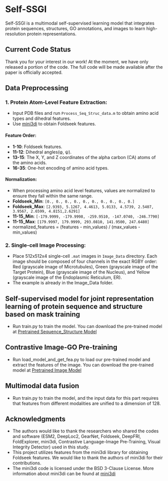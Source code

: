 # Self-SSGI
Self-SSGI is a multimodal self-supervised learning model that integrates protein sequences, structures, GO annotations, and images to learn high-resolution protein representations.

## Current Code Status
Thank you for your interest in our work! At the moment, we have only released a portion of the code. The full code will be made available after the paper is officially accepted.

## Data Preprocessing

### 1. Protein Atom-Level Feature Extraction:
- Input PDB files and run `Process_Seq_Struc_data.m` to obtain amino acid types and dihedral features.
- Use [mini3di](https://github.com/althonos/mini3di) to obtain Foldseek features.

#### Feature Order:
- **1-10**: Foldseek features.
- **11-12**: Dihedral angles(φ, ψ).
- **13-15**: The X, Y, and Z coordinates of the alpha carbon (CA) atoms of the amino acids.
- **16-35**: One-hot encoding of amino acid types.

#### Normalization:
- When processing amino acid level features, values are normalized to ensure they fall within the same range.
- **Foldseek_Min**: `[0., 0., 0., 0., 0., 0., 0., 0., 0., 0.]`
- **Foldseek_Max**: `[2.9393, 5.1267, 4.4613, 5.0133, 4.5739, 2.5407, 3.9567, 2.6599, 4.8151,2.6291]`
- **11-15_Min**: `[-179.9999, -179.9998, -259.9510, -147.0740, -246.7790]`
- **11-15_Max**: `[179.9997, 179.9999, 293.0810, 141.9500, 247.6480]`
- normalized_features = (features - min_values) / (max_values - min_values)

### 2. Single-cell Image Processing:
- Place 512x512x4 single-cell `.mat` images in `Image_Data` directory. Each image should be composed of four channels in the exact RGBY order: Red (grayscale image of Microtubules), Green (grayscale image of the Target Protein), Blue (grayscale image of the Nucleus), and Yellow (grayscale image of the Endoplasmic Reticulum, ER).
- The example is already in the Image_Data folder.
  
## Self-supervised model for joint representation learning of protein sequence and structure based on mask training
- Run train.py to train the model. You can download the pre-trained model at [Pretrained Sequence_Structure Model](https://huggingface.co/Maureen123/Self-SSGI/blob/main/Self-SSGI_Pretrained%20Sequence_Structure%20Model.pkl)
## Contrastive Image-GO Pre-training
- Run load_model_and_get_fea.py to  load our pre-trained model and extract the features of the image. You can download the pre-trained model at [Pretrained Image Model](https://huggingface.co/Maureen123/Self-SSGI/blob/main/Self-SSGI_Pretrained_Image_Model.pkl)
  
## Multimodal data fusion
- Run train.py to train the model, and the input data for this part requires that features from different modalities are unified to a dimension of 128.

## Acknowledgments
- The authors would like to thank the researchers who shared the codes and software (ESM2, DeepLoc2, GearNet, Foldseek, DeepFRI, FoldExplorer, mini3di, Contrastive Language-Image Pre-Training, Visual Integrity Detector) used in this study. 
- This project utilizes features from the mini3di library for obtaining Foldseek features. We would like to thank the authors of mini3di for their contributions. 
- The mini3di code is licensed under the BSD 3-Clause License. More information about mini3di can be found at [mini3di](https://github.com/althonos/mini3di)

